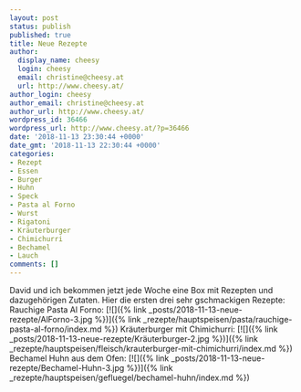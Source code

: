 ```yaml
---
layout: post
status: publish
published: true
title: Neue Rezepte
author:
  display_name: cheesy
  login: cheesy
  email: christine@cheesy.at
  url: http://www.cheesy.at/
author_login: cheesy
author_email: christine@cheesy.at
author_url: http://www.cheesy.at/
wordpress_id: 36466
wordpress_url: http://www.cheesy.at/?p=36466
date: '2018-11-13 23:30:44 +0000'
date_gmt: '2018-11-13 22:30:44 +0000'
categories:
- Rezept
- Essen
- Burger
- Huhn
- Speck
- Pasta al Forno
- Wurst
- Rigatoni
- Kräuterburger
- Chimichurri
- Bechamel
- Lauch
comments: []
---
```

David und ich bekommen jetzt jede Woche eine Box mit Rezepten und dazugehörigen Zutaten. Hier die ersten drei sehr gschmackigen Rezepte:
Rauchige Pasta Al Forno:
[![]({% link _posts/2018-11-13-neue-rezepte/AlForno-3.jpg %})]({% link _rezepte/hauptspeisen/pasta/rauchige-pasta-al-forno/index.md %})
Kräuterburger mit Chimichurri:
[![]({% link _posts/2018-11-13-neue-rezepte/Kräuterburger-2.jpg %})]({% link _rezepte/hauptspeisen/fleisch/krauterburger-mit-chimichurri/index.md %})
Bechamel Huhn aus dem Ofen:
[![]({% link _posts/2018-11-13-neue-rezepte/Bechamel-Huhn-3.jpg %})]({% link _rezepte/hauptspeisen/gefluegel/bechamel-huhn/index.md %})
